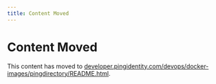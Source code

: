 ```yaml
---
title: Content Moved
---
```

# Content Moved

This content has moved to [developer.pingidentity.com/devops/docker-images/pingdirectory/README.html](https://developer.pingidentity.com/devops/docker-images/pingdirectory/README.html).
